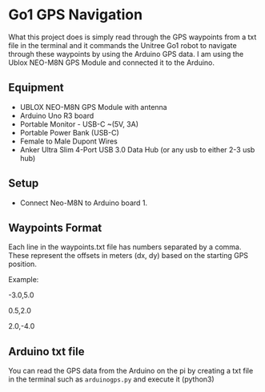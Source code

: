 # Go1 GPS Navigation 

What this project does is simply read through the GPS waypoints from a txt file in the terminal and it commands the Unitree Go1 robot to navigate through these waypoints by using the Arduino GPS data. I am using the Ublox NEO-M8N GPS Module and connected it to the Arduino.


## Equipment
- UBLOX NEO-M8N GPS Module with antenna
- Arduino Uno R3 board
- Portable Monitor - USB-C ~(5V, 3A)
- Portable Power Bank (USB-C)
- Female to Male Dupont Wires
- Anker Ultra Slim 4-Port USB 3.0 Data Hub (or any usb to either 2-3 usb hub)


## Setup
- Connect Neo-M8N to Arduino board
  1. 



## Waypoints Format

Each line in the waypoints.txt file has numbers separated by a comma. These represent the offsets in meters (dx, dy) based on the starting GPS position.

Example:

-3.0,5.0

0.5,2.0

2.0,-4.0

## Arduino txt file

You can read the GPS data from the Arduino on the pi by creating a txt file in the terminal such as `arduinogps.py` and execute it (python3)
